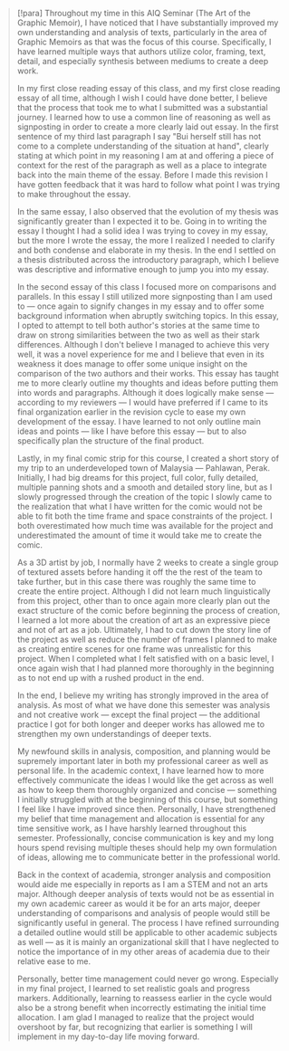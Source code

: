 > [!para]
> Throughout my time in this AIQ Seminar (The Art of the Graphic Memoir), I have noticed that I have substantially improved my own understanding and analysis of texts, particularly in the area of Graphic Memoirs as that was the focus of this course. Specifically, I have learned multiple ways that authors utilize color, framing, text, detail, and especially synthesis between mediums to create a deep work.
> 
> In my first close reading essay of this class, and my first close reading essay of all time, although I wish I could have done better, I believe that the process that took me to what I submitted was a substantial journey. I learned how to use a common line of reasoning as well as signposting in order to create a more clearly laid out essay. In the first sentence of my third last paragraph I say "Bui herself still has not come to a complete understanding of the situation at hand", clearly stating at which point in my reasoning I am at and offering a piece of context for the rest of the paragraph as well as a place to integrate back into the main theme of the essay. Before I made this revision I have gotten feedback that it was hard to follow what point I was trying to make throughout the essay.
> 
> In the same essay, I also observed that the evolution of my thesis was significantly greater than I expected it to be. Going in to writing the essay I thought I had a solid idea I was trying to covey in my essay, but the more I wrote the essay, the more I realized I needed to clarify and both condense and elaborate in my thesis. In the end I settled on a thesis distributed across the introductory paragraph, which I believe was descriptive and informative enough to jump you into my essay.
> 
> In the second essay of this class I focused more on comparisons and parallels. In this essay I still utilized more signposting than I am used to — once again to signify changes in my essay and to offer some background information when abruptly switching topics. In this essay, I opted to attempt to tell both author's stories at the same time to draw on strong similarities between the two as well as their stark differences. Although I don't believe I managed to achieve this very well, it was a novel experience for me and I believe that even in its weakness it does manage to offer some unique insight on the comparison of the two authors and their works. This essay has taught me to more clearly outline my thoughts and ideas before putting them into words and paragraphs. Although it does logically make sense — according to my reviewers — I would have preferred if I came to its final organization earlier in the revision cycle to ease my own development of the essay. I have learned to not only outline main ideas and points — like I have before this essay — but to also specifically plan the structure of the final product.
> 
> Lastly, in my final comic strip for this course, I created a short story of my trip to an underdeveloped town of Malaysia — Pahlawan, Perak. Initially, I had big dreams for this project, full color, fully detailed, multiple panning shots and a smooth and detailed story line, but as I slowly progressed through the creation of the topic I slowly came to the realization that what I have written for the comic would not be able to fit both the time frame and space constraints of the project. I both overestimated how much time was available for the project and underestimated the amount of time it would take me to create the comic.
> 
> As a 3D artist by job, I normally have 2 weeks to create a single group of textured assets before handing it off the the rest of the team to take further, but in this case there was roughly the same time to create the entire project. Although I did not learn much linguistically from this project, other than to once again more clearly plan out the exact structure of the comic before beginning the process of creation, I learned a lot more about the creation of art as an expressive piece and not of art as a job. Ultimately, I had to cut down the story line of the project as well as reduce the number of frames I planned to make as creating entire scenes for one frame was unrealistic for this project. When I completed what I felt satisfied with on a basic level, I once again wish that I had planned more thoroughly in the beginning as to not end up with a rushed product in the end.
> 
> In the end, I believe my writing has strongly improved in the area of analysis. As most of what we have done this semester was analysis and not creative work — except the final project — the additional practice I got for both longer and deeper works has allowed me to strengthen my own understandings of deeper texts.
> 
> My newfound skills in analysis, composition, and planning would be supremely important later in both my professional career as well as personal life. In the academic context, I have learned how to more effectively communicate the ideas I would like the get across as well as how to keep them thoroughly organized and concise — something I initially struggled with at the beginning of this course, but something I feel like I have improved since then. Personally, I have strengthened my belief that time management and allocation is essential for any time sensitive work, as I have harshly learned throughout this semester. Professionally, concise communication is key and my long hours spend revising multiple theses should help my own formulation of ideas, allowing me to communicate better in the professional world.
> 
> Back in the context of academia, stronger analysis and composition would aide me especially in reports as I am a STEM and not an arts major. Although deeper analysis of texts would not be as essential in my own academic career as would it be for an arts major, deeper understanding of comparisons and analysis of people would still be significantly useful in general. The process I have refined surrounding a detailed outline would still be applicable to other academic subjects as well — as it is mainly an organizational skill that I have neglected to notice the importance of in my other areas of academia due to their relative ease to me.
> 
> Personally, better time management could never go wrong. Especially in my final project, I learned to set realistic goals and progress markers. Additionally, learning to reassess earlier in the cycle would also be a strong benefit when incorrectly estimating the initial time allocation. I am glad I managed to realize that the project would overshoot by far, but recognizing that earlier is something I will implement in my day-to-day life moving forward.
> 

